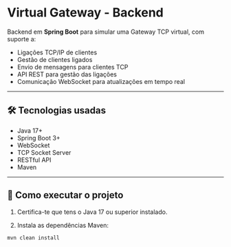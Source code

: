# Virtual Gateway - Backend

Backend em **Spring Boot** para simular uma Gateway TCP virtual, com suporte a:

- Ligações TCP/IP de clientes
- Gestão de clientes ligados
- Envio de mensagens para clientes TCP
- API REST para gestão das ligações
- Comunicação WebSocket para atualizações em tempo real

---

## 🛠️ Tecnologias usadas

- Java 17+
- Spring Boot 3+
- WebSocket
- TCP Socket Server
- RESTful API
- Maven

---

## 🚀 Como executar o projeto

1. Certifica-te que tens o Java 17 ou superior instalado.

2. Instala as dependências Maven:

```bash
mvn clean install
